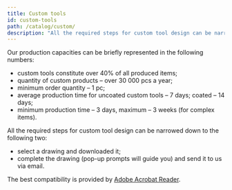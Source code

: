 ```yaml
---
title: Custom tools
id: custom-tools
path: /catalog/custom/
description: "All the required steps for custom tool design can be narrowed down to the following two: select a drawing and downloaded it; complete the drawing (pop-up prompts will guide you) and send it to us via email."
---
```


Our production capacities can be briefly represented in the following numbers:

*	custom tools constitute over 40% of all produced items;
*	quantity of custom products – over 30 000 pcs a year;
*	minimum order quantity – 1 pc;
*	average production time for uncoated custom tools – 7 days; coated – 14 days;
*	minimum production time – 3 days, maximum – 3 weeks (for complex items).

All the required steps for custom tool design can be narrowed down to the following two:

*	select a drawing and downloaded it;
*	complete the drawing (pop-up prompts will guide you) and send it to us via email.

The best compatibility is provided by [Adobe Acrobat Reader](https://acrobat.adobe.com/ru/ru/acrobat/pdf-reader.html).

